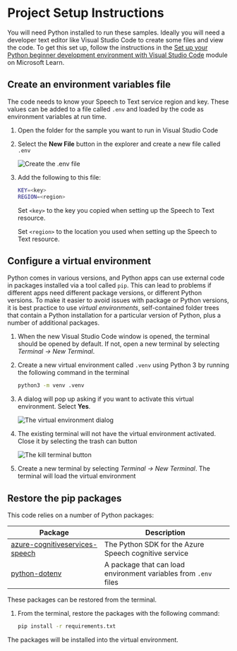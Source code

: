 # Project Setup Instructions

You will need Python installed to run these samples. Ideally you will need a developer text editor like Visual Studio Code to create some files and view the code. To get this set up, follow the instructions in the [Set up your Python beginner development environment with Visual Studio Code](https://docs.microsoft.com/learn/modules/python-install-vscode/?WT.mc_id=build2020_ca-github-jabenn) module on Microsoft Learn.

## Create an environment variables file

The code needs to know your Speech to Text service region and key. These values can be added to a file called `.env` and loaded by the code as environment variables at run time.

1. Open the folder for the sample you want to run in Visual Studio Code

1. Select the **New File** button in the explorer and create a new file called `.env`

    ![Create the .env file](./images/create-env-file.png)

1. Add the following to this file:

    ```sh
    KEY=<key>
    REGION=<region>
    ```

    Set `<key>` to the key you copied when setting up the Speech to Text resource.

    Set `<region>` to the location you used when setting up the Speech to Text resource.

## Configure a virtual environment

Python comes in various versions, and Python apps can use external code in packages installed via a tool called `pip`. This can lead to problems if different apps need different package versions, or different Python versions. To make it easier to avoid issues with package or Python versions, it is best practice to use *virtual environments*, self-contained folder trees that contain a Python installation for a particular version of Python, plus a number of additional packages.

1. When the new Visual Studio Code window is opened, the terminal should be opened by default. If not, open a new terminal by selecting *Terminal -> New Terminal*.

1. Create a new virtual environment called `.venv` using Python 3 by running the following command in the terminal

   ```sh
   python3 -m venv .venv
   ```

1. A dialog will pop up asking if you want to activate this virtual environment. Select **Yes**.

   ![The virtual environment dialog](./images/launch-virtual-env.png)

1. The existing terminal will not have the virtual environment activated. Close it by selecting the trash can button

   ![The kill terminal button](./images/kill-terminal.png)

1. Create a new terminal by selecting *Terminal -> New Terminal*. The terminal will load the virtual environment

## Restore the pip packages

This code relies on a number of Python packages:

| Package | Description |
| ------- | ----------- |
| [azure-cognitiveservices-speech](https://pypi.org/project/azure-cognitiveservices-speech/) | The Python SDK for the Azure Speech cognitive service |
| [python-dotenv](https://pypi.org/project/python-dotenv/) | A package that can load environment variables from `.env` files |

These packages can be restored from the terminal.

1. From the terminal, restore the packages with the following command:

    ```sh
    pip install -r requirements.txt
    ```

The packages will be installed into the virtual environment.
